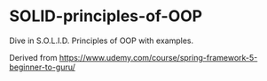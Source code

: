 # SOLID-principles-of-OOP
Dive in S.O.L.I.D. Principles of OOP with examples.

Derived from https://www.udemy.com/course/spring-framework-5-beginner-to-guru/
